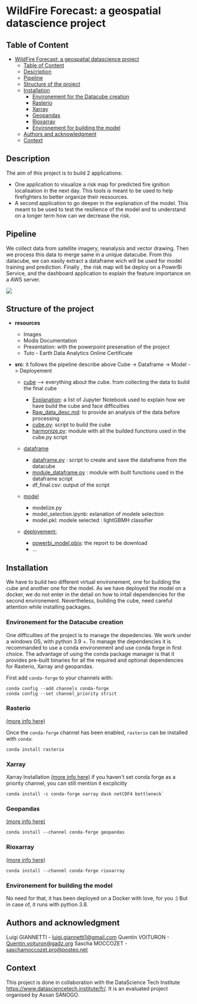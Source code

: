 

# WildFire Forecast: a geospatial datascience project

## Table of Content

- [WildFire Forecast: a geospatial datascience project](#wildfire-forecast--a-geospatial-datascience-project)
  * [Table of Content](#table-of-content)
  * [Description](#description)
  * [Pipeline](#pipeline)
  * [Structure of the project](#structure-of-the-project)
  * [Installation](#installation)
    + [Environement for the Datacube creation](#environement-for-the-datacube-creation)
    + [Rasterio](#rasterio)
    + [Xarray](#xarray)
    + [Geopandas](#geopandas)
    + [Rioxarray](#rioxarray)
    + [Environement for building the model](#environement-for-building-the-model)
  * [Authors and acknowledgment](#authors-and-acknowledgment)
  * [Context](#context)

## Description

The aim of this project is to build 2 applications:
- One application to visualize a risk map for predicted fire ignition localisation in the next day. This tools is meant to be used to help firefighters to better organize their ressources.
- A second application to go deeper in the explanation of the model. This meant to be used to test the resilience of the model and to understand on a longer term how can we decrease the risk.


## Pipeline

We collect data from satellite imagery, reanalysis and vector drawing. Then we process this data to merge same in a unique datacube. From this datacube, we can easily extract a dataframe wich will be used for model training and prediction.
Finally , the risk map will be deploy on a PowerBi Service, and the dashboard application to explain the feature importance on a AWS server.

![](https://github.com/Sliders122/wildfire/blob/main/resources/Image/data_pipeline.png?raw=true)


## Structure of the project


- **resources**
	- Images
	- Modis Documentation
	- Presentation: with the powerpoint presenation of the project
	- Tuto - Earth Data Analytics Online Certificate

- **src**: it follows the pipeline describe above Cube -> Dataframe -> Model -> Deployement
	- [cube](https://github.com/Sliders122/wildfire/tree/main/src/cube) --> everything about the cube. from collecting the data to build the final cube
		- [Explanation](https://github.com/Sliders122/wildfire/tree/main/src/cube/explanation): a list of Jupyter Notebook used to explain how we have build the cube and face difficulties
		- [Raw_data_desc.md](https://github.com/Sliders122/wildfire/blob/main/src/cube/Raw_data_desc.md): to provide an analysis of the data before processing
		- [cube.py](https://github.com/Sliders122/wildfire/blob/main/src/cube/cube.py): script to build the cube
		- [harmonize.py](https://github.com/Sliders122/wildfire/blob/main/src/cube/harmonize.py): module with all the builded functions used in the cube.py script

	- [dataframe](https://github.com/Sliders122/wildfire/tree/main/src/dataframe)
		- [dataframe.py](https://github.com/Sliders122/wildfire/blob/main/src/dataframe/dataframe.py) : script to create and save the dataframe from the datacube
		- [module_dataframe.py](https://github.com/Sliders122/wildfire/blob/main/src/dataframe/module_dataframe.py) : module with built functions used in the dataframe script
		- df_final.csv: output of the script
		
	- [model](https://github.com/Sliders122/wildfire/tree/main/src/model) 
		- modelize.py
		- model_selection.ipynb: exlanation of modele selection
		- model.pkl: modele selected : lightGBMH classifier

	- [deployement:](https://github.com/Sliders122/wildfire/tree/main/src/deployement)
		-	[powerbi_model.pbix](https://github.com/Sliders122/wildfire/blob/main/src/deployement/powerbi_model.pbix): the report to be download
		-	...

## Installation
We have to build two different virtual environement, one for building the cube and another one for the model.
As we have deployed the model on a docker, we do not enter in the detail on how to intall dependencies for the second environement. Nevertheless, building the cube, need careful attention while installing packages.

### Environement for the Datacube creation
One difficulties of the project is to manage the depedencies. We work under a windows OS, with python 3.9 +.
To manage the dependencies it is recommanded to use a conda environement and use conda forge in first choice. The advantage of using the conda package manager is that it provides pre-built binaries for all the required and optional dependencies for Rasterio, Xarray and geopandas.

First add `conda-forge` to your channels with:

```
conda config --add channels conda-forge
conda config --set channel_priority strict
```

### Rasterio

[(more info here)](https://github.com/conda-forge/rasterio-feedstock#installing-rasterio)

Once the `conda-forge` channel has been enabled, `rasterio` can be installed with `conda`:

```
conda install rasterio
```

### Xarray

Xarray Installation [(more info here)](https://docs.xarray.dev/en/stable/getting-started-guide/installing.html) if you haven't set conda forge as a priority channel, you can still mention it excplicitly

```
conda install -c conda-forge xarray dask netCDF4 bottleneck`
````

### Geopandas

[(more info here)](https://geopandas.org/en/stable/getting_started/install.html)

```
conda install --channel conda-forge geopandas
```

### Rioxarray

[(more info here)](https://github.com/conda-forge/rioxarray-feedstock)

```
conda install --channel conda-forge rioxarray
```

### Environement for building the model

No need for that, it has been deployed on a Docker with love, for you :) But in case of, it runs with python 3.8. 


## Authors and acknowledgment

Luigi GIANNETTI - luigi.giannetti1@gmail.com
Quentin VOITURON - Quentin.voituron@gadz.org
Sascha MOCCOZET - saschamoccozet.pro@posteo.net



## Context

This project is done in collaboration with the DataScience Tech Institute https://www.datasciencetech.institute/fr/. It is an evaluated project organised by Assan SANOGO.
